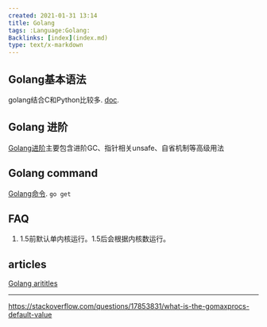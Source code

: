 ```yaml
---
created: 2021-01-31 13:14
title: Golang
tags: :Language:Golang:
Backlinks: [index](index.md)
type: text/x-markdown
---
```


## Golang基本语法

 golang结合C和Python比较多. [doc](zet-310121132630-68.md).

## Golang 进阶

 [Golang进阶](zet-310121134642-69.md)主要包含进阶GC、指针相关unsafe、自省机制等高级用法

## Golang command

 [Golang命令](zet-310121135148-69.md). `go get`

## FAQ

1. 1.5前默认单内核运行。1.5后会根据内核数运行。

## articles
 [Golang arititles](zet-310121135527-70.md)

----------------------

https://stackoverflow.com/questions/17853831/what-is-the-gomaxprocs-default-value
